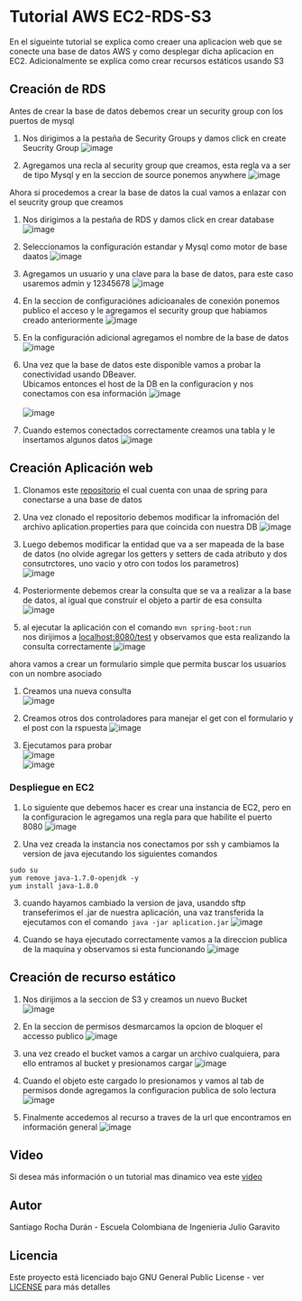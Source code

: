 # Tutorial AWS EC2-RDS-S3
En el sigueinte tutorial se explica como creaer una aplicacion web que se conecte una base de datos AWS y como desplegar dicha aplicacion en EC2. Adicionalmente se explica como crear recursos estáticos usando S3

## Creación de RDS
Antes de crear la base de datos debemos crear un security group con los puertos de mysql

1. Nos dirigimos a la pestaña de Security Groups y damos click en create Seucrity Group 
![image](https://user-images.githubusercontent.com/13685178/65841277-37eac900-e2e6-11e9-9d0c-54eca54dd4b4.png)

2. Agregamos una recla al security group que creamos, esta regla va a ser de tipo Mysql y en la seccion de source ponemos anywhere 
![image](https://user-images.githubusercontent.com/13685178/65841318-88622680-e2e6-11e9-9c5a-87b337b6e574.png)

Ahora si procedemos a crear la base de datos la cual vamos a enlazar con el seucrity group que creamos

1. Nos dirigimos a la pestaña de RDS y damos click en crear database
![image](https://user-images.githubusercontent.com/13685178/65841066-1c32f300-e2e5-11e9-91f0-9f6dac15810e.png) 

2. Seleccionamos la configuración estandar y Mysql como motor de base daatos
![image](https://user-images.githubusercontent.com/13685178/65841164-4edceb80-e2e5-11e9-8c56-6a958b178c4f.png)

3. Agregamos un usuario y una clave para la base de datos, para este caso usaremos admin y 12345678
![image](https://user-images.githubusercontent.com/13685178/65841216-b98e2700-e2e5-11e9-83aa-e3a3761f8902.png)

4. En la seccion de configuraciónes adicioanales de conexión ponemos publico el acceso y le agregamos el security group que habiamos creado anteriormente
![image](https://user-images.githubusercontent.com/13685178/65841369-2c4bd200-e2e7-11e9-972a-9d67b6af2044.png)

5. En la configuración adicional agregamos el nombre de la base de datos
![image](https://user-images.githubusercontent.com/13685178/65841581-703fd680-e2e9-11e9-87f1-92ea143af0fb.png)


6. Una vez que la base de datos este disponible vamos a probar la conectividad usando DBeaver. 
\
Ubicamos entonces el host de la DB en la configuracion y nos conectamos con esa información
![image](https://user-images.githubusercontent.com/13685178/65841656-64084900-e2ea-11e9-915b-dbe03cae365d.png)
\
\
![image](https://user-images.githubusercontent.com/13685178/65841698-d416cf00-e2ea-11e9-92ea-cf52fd90d84a.png)


7. Cuando estemos conectados correctamente creamos una tabla y le insertamos algunos datos
![image](https://user-images.githubusercontent.com/13685178/65841709-f1e43400-e2ea-11e9-9efb-6c2ef69be5c7.png)



## Creación Aplicación web

1. Clonamos este [repositorio](https://github.com/Santiago-Rocha/SpringAWS) el cual cuenta con unaa de spring para conectarse a una base de datos 

2. Una vez clonado el repositorio debemos modificar la infromación del archivo aplication.properties para que coincida con nuestra DB
![image](https://user-images.githubusercontent.com/13685178/65841804-a4b49200-e2eb-11e9-8373-dc96b1f6d844.png)

3. Luego debemos modificar la entidad que va a ser mapeada de la base de datos (no olvide agregar los getters y setters de cada atributo y dos consutrctores, uno vacio y otro con todos los parametros)
\
![image](https://user-images.githubusercontent.com/13685178/65841830-0543cf00-e2ec-11e9-9815-91dee3019ba3.png)

4. Posteriormente debemos crear la consulta que se va a realizar a la base de datos, al igual que construir el objeto a partir de esa consulta
\
![image](https://user-images.githubusercontent.com/13685178/65842562-ffe98300-e2f1-11e9-9a90-f6ffd72efd8c.png)


5. al ejecutar la aplicación con el comando
``` mvn spring-boot:run ```
\
nos dirijimos a [localhost:8080/test](http://localhost:8080/test) y observamos que esta realizando la consulta correctamente
![image](https://user-images.githubusercontent.com/13685178/65841971-7d5ec480-e2ed-11e9-8755-bd9d5e4f49ea.png)

ahora vamos a crear un formulario simple que permita buscar los usuarios con un nombre asociado 

1. Creamos una nueva consulta 
\
![image](https://user-images.githubusercontent.com/13685178/65841849-420fc600-e2ec-11e9-9eb1-0ffb277ef0cc.png)
2. Creamos otros dos controladores para manejar el get con el formulario y el post con la rspuesta
![image](https://user-images.githubusercontent.com/13685178/65842590-3e7f3d80-e2f2-11e9-9856-afb23ee0feb5.png)

3. Ejecutamos para probar
\
![image](https://user-images.githubusercontent.com/13685178/65842606-59ea4880-e2f2-11e9-8361-400559c2ec66.png)
\
![image](https://user-images.githubusercontent.com/13685178/65842615-62db1a00-e2f2-11e9-94a8-840e39fdb6a9.png)


### Despliegue en EC2
1. Lo siguiente que debemos hacer es crear una instancia de EC2, pero en la configuracion le agregamos una regla para que habilite el puerto 8080
![image](https://user-images.githubusercontent.com/13685178/65842334-68376500-e2f0-11e9-8e29-d3c9f19d0e5c.png)


2. Una vez creada la instancia nos conectamos por ssh y cambiamos la version de java ejecutando los siguientes comandos
```
sudo su
yum remove java-1.7.0-openjdk -y
yum install java-1.8.0

```

3. cuando hayamos cambiado la version de java, usanddo sftp transeferimos el .jar de nuestra aplicación, una vaz transferida la ejecutamos con el comando``` java -jar aplication.jar```
![image](https://user-images.githubusercontent.com/13685178/65842264-e2b3b500-e2ef-11e9-9794-64018cc5a4d5.png)

4. Cuando se haya ejecutado correctamente vamos a la direccion publica de la maquina y observamos si esta funcionando
![image](https://user-images.githubusercontent.com/13685178/65842312-3f16d480-e2f0-11e9-887b-2cb89bf8a1b8.png)


## Creación de recurso estático
1. Nos dirijimos a la seccion de S3 y creamos un nuevo Bucket
\
![image](https://user-images.githubusercontent.com/13685178/65842389-c2382a80-e2f0-11e9-8b23-72d757e347df.png)

2. En la seccion de permisos desmarcamos la opcion de bloquer el accesso publico
![image](https://user-images.githubusercontent.com/13685178/65842411-ef84d880-e2f0-11e9-94e1-5c08aeca2bdb.png)

3. una vez creado el bucket vamos a cargar un archivo cualquiera, para ello entramos al bucket y presionamos cargar
![image](https://user-images.githubusercontent.com/13685178/65842433-1e9b4a00-e2f1-11e9-9465-b3dc0477f194.png)

4. Cuando el objeto este cargado lo presionamos y vamos al tab de permisos donde agregamos la configuracion publica de solo lectura
![image](https://user-images.githubusercontent.com/13685178/65842448-4e4a5200-e2f1-11e9-971c-5606423a10d2.png)

5. Finalmente accedemos al recurso a traves de la url que encontramos en información general
![image](https://user-images.githubusercontent.com/13685178/65842469-6e7a1100-e2f1-11e9-95aa-41dc864a0c05.png)

## Video
Si desea más información o un tutorial mas dinamico vea este [video](https://www.youtube.com/watch?v=9yn10a-uxVI&feature=youtu.be)

## Autor 
Santiago Rocha Durán - Escuela Colombiana de Ingenieria Julio Garavito
## Licencia
Este proyecto está licenciado bajo GNU General Public License - ver [LICENSE](https://github.com/Santiago-Rocha/AREM-tutorial/blob/master/LICENSE.txt) para más detalles 
